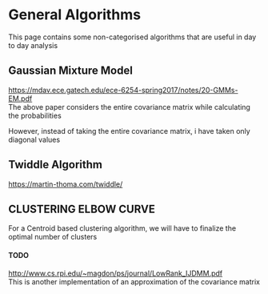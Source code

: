 # General Algorithms

This page contains some non-categorised algorithms that are useful in day to day analysis

## Gaussian Mixture Model
https://mdav.ece.gatech.edu/ece-6254-spring2017/notes/20-GMMs-EM.pdf  
The above paper considers the entire covariance matrix while calculating the probabilities

However, instead of taking the entire covariance matrix, i have taken only diagonal values

## Twiddle Algorithm
https://martin-thoma.com/twiddle/

## CLUSTERING ELBOW CURVE
For a Centroid based clustering algorithm, we will have to finalize the optimal number of clusters

#### TODO
http://www.cs.rpi.edu/~magdon/ps/journal/LowRank_IJDMM.pdf  
This is another implementation of an approximation of the covariance matrix


